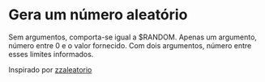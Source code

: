# Gera um número aleatório

Sem argumentos, comporta-se igual a $RANDOM. Apenas um argumento, número entre 0 e o valor fornecido. Com dois argumentos, número entre esses limites informados.

Inspirado por [zzaleatorio](http://funcoeszz.net/man.html#zzaleatorio)
